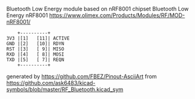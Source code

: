 Bluetooth Low Energy module based on nRF8001 chipset
Bluetooth Low Energy nRF8001
https://www.olimex.com/Products/Modules/RF/MOD-nRF8001/


	    +----------+
	3V3 |[1]   [11]| ACTIVE
	GND |[2]   [10]| RDYN
	RST |[3]   [ 9]| MISO
	RXD |[4]   [ 8]| MOSI
	TXD |[5]   [ 7]| REQN
	    +----------+


generated by https://github.com/FBEZ/Pinout-AsciiArt from https://github.com/ask6483/kicad-symbols/blob/master/RF_Bluetooth.kicad_sym